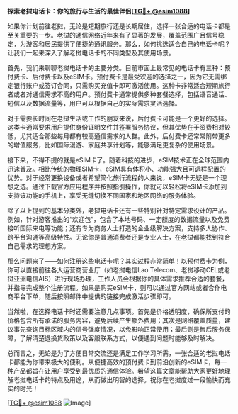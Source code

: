 **探索老挝电话卡：你的旅行与生活的最佳伴侣[[TG💪+ @esim1088](https://t.me/s/esim1088)]**

如果你计划前往老挝，无论是短期旅行还是长期居住，选择一张合适的电话卡都是至关重要的一步。老挝的通信网络近年来有了显著的发展，覆盖范围广且信号稳定，为游客和居民提供了便捷的通讯服务。那么，如何挑选适合自己的电话卡呢？让我们一起来深入了解老挝电话卡的不同类型及其使用场景。

首先，我们来聊聊老挝电话卡的主要分类。目前市面上最常见的电话卡有三种：预付费卡、后付费卡以及eSIM卡。预付费卡是最受欢迎的选择之一，因为它无需绑定银行账户或签订合同，只需购买充值卡即可激活使用。这种卡非常适合短期旅行者或者对通信需求不高的用户。预付费卡通常提供多种套餐选择，包括语音通话、短信以及数据流量等，用户可以根据自己的实际需求灵活选择。

对于需要长时间在老挝生活或工作的朋友来说，后付费卡可能是一个更好的选择。这类卡通常要求用户提供身份证明文件并签署服务协议，但其优势在于资费相对较低，尤其适合那些每月都有较高通信需求的人群。此外，后付费卡还常常附带更多的增值服务，比如国际漫游、家庭共享计划等，能够满足更复杂的使用场景。

接下来，不得不提的就是eSIM卡了。随着科技的进步，eSIM技术正在全球范围内迅速普及。相比传统的物理SIM卡，eSIM具有体积小、功能强大且可远程配置的优势。对于经常更换设备或者希望简化旅行流程的人来说，eSIM卡无疑是一个理想之选。通过下载官方应用程序并按照指引操作，你就可以轻松将eSIM卡添加到支持该功能的手机上，享受无缝切换不同国家和地区网络的服务体验。

除了以上提到的基本分类外，老挝电话卡还有一些特别针对特定需求设计的产品。例如，针对游客推出的“欢迎包”，包含了本地号码、一定额度的数据流量以及免费接听国际来电等功能；还有专为商务人士打造的企业级解决方案，支持多人协作、跨平台沟通等高级特性。无论你是普通消费者还是专业人士，在老挝都能找到符合自己需求的理想方案。

那么问题来了——如何注册这些电话卡呢？其实过程非常简单！以预付费卡为例，你可以直接前往各大运营商营业厅（如老挝电信Lao Telecom、老挝移动CEL或老挝亚洲电信AIS）进行现场办理，工作人员会根据你的具体需求推荐合适的套餐，并指导完成整个注册流程。如果是购买eSIM卡，则可以通过官方网站或者合作电商平台下单，随后按照邮件中提供的链接完成激活步骤即可。

当然啦，在选择电话卡时还需要注意几点事项。首先是价格透明度，确保所支付的价格包含所有承诺的服务内容，避免后续产生额外费用；其次是网络覆盖质量，建议事先查询目标区域内的信号强度情况，以免影响正常使用；最后则是售后服务保障，了解清楚退换货政策以及客服联系方式，以便遇到问题时能够及时解决。

总而言之，无论是为了方便日常交流还是满足工作学习所需，一张合适的老挝电话卡都能为你带来极大的便利。从便捷高效的预付费卡到前沿创新的eSIM卡，每一种产品都旨在让用户享受到最优质的通信体验。希望这篇文章能帮助大家更好地理解老挝电话卡的特点及用途，从而做出明智的选择。祝你在老挝度过一段愉快而充实的时光！

[[TG💪+ @esim1088](https://t.me/s/esim1088) ![Image](https://i.postimg.cc/4NQfJmqS/Snipaste-2025-05-13-00-14-12.png)]